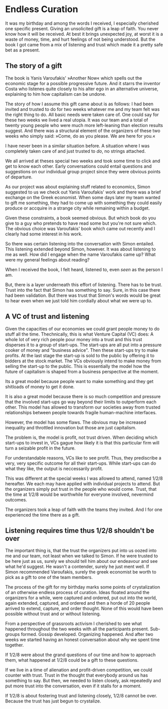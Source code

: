 # Endless Curation

It was my birthday and among the words I received, I especially cherished one specific present. Giving an unsolicited gift is a leap of faith. You never know how it will be received. At best it brings unexpected joy, at worst it is a waste of money, time, and hurt feelings of not being understood. But the book I got came from a mix of listening and trust which made it a pretty safe bet as a present.

## The story of a gift

The book is Yanis Varoufakis' »Another Now« which spells out the economic stage for a possible progressive future. And it starrs the inventor Costa who listenes quite closely to his alter ego in an alternative universe, explaining to him how capitalism can be undone. 

The story of how I assume this gift came about is as follows: I had been invited and trusted to do for two weeks whatever me and my team felt was the right thing to do. All basic needs were taken care of. One could say for these two weeks we lived a real utopia. It was our team and a total of twenty young people who were much more left-leaning than election results suggest. And there was a structural element of the organizers of these two weeks who simply said: »Come, do as you please. We are here for you.«

I have never been in a similar situation before. A situation where I was completely taken care of and just trusted to *do*, no strings attached. 

We all arrived at theses special two weeks and took some time to click and get to know each other. Early conversations could entail questions and suggestions on our individual group project since they were obvious points of departure.

As our project was about explaining stuff related to economics, Simon suggested to us we check out Yanis Varoufakis' work and there was a brief exchange on the Greek economist. When some days later my team wanted to gift me something, they had to come up with something they could easily produce or accquire in a strange city while remaining within a budget. 

Given these constraints, a book seemed obvious. But which book do you give to a guy who pretends to have read some but you're not sure which. The obvious choice was Varoufakis' book which came out recently and I clearly had some interest in his work.

So there was certain listening into the conversation with Simon entailed. This listening extended beyond Simon, however. It was about listening to me as well. How did I engage when the name Varoufakis came up? What were my general feelings about reading?

When I received the book, I felt heard, listened to, even *seen* as the person I am.

But, there is a layer underneath this effort of listening. There has to be trust. Trust into the fact that Simon has something to say. Sure, in this case there had been validation. But there was trust that Simon's words would be great to hear even when we just told him cordially about what we were up to.

## A VC of trust and listening

Given the capacities of our economies we could grant people money to do stuff all the time. Thechnically, this is what Venture Capital (VC) does: A whole lot of very rich people pour money into a trust and this trust disperses it to a group of start-ups. The start-ups are all put into a pressure cooker of money and "business advice". Then these start-ups try to make profits. At the last stage the start-up is sold to the public by offering it to bidders at the stock market. The VCs obviously intend to make money from selling the start-up to the public. This is essentially the model how the future of capitalism is shaped from a business perspective at the moment. 

Its a great model because people want to make something and they get shitloads of money to get it done.

It is also a great model because there is so much competition and pressure that the involved start-ups go way beyond their limits to outperform each other. This model has allowed to transform our societies away from trusted relationships between people towards fragile human-machine interfaces.

However, the model has some flaws. The obvious may be increased inequality and throttled innovation but those are just capitalism. 

The problem is, the model is profit, not trust driven. When deciding which start-ups to invest in, VCs gague how likely it is that this particular firm will turn a seizable profit in the future. 

For understandable reasons, VCs like to see profit. Thus, they prediscribe a very, very specific outcome for all their start-ups. While start-ups can do what they like, the output is neccessarily profit. 

This was different at the special weeks I was allowed to attend, named 1/2/8 hereafter. We each may have applied with individual projects to attend. But the organizers simply put trust in the people who would come. Trust, that the time at 1/2/8 would be worthwhile for everyone involved, nevermind outcomes.

The organizers took a leap of faith with the teams they invited. And I for one experienced the time there as a gift.

## Listening requires time thus 1/2/8 shouldn't be over

The important thing is, that the trust the organizers put into us oozed into me and our team, not least when we talked to Simon. If he were trusted to be here just as us, surely we should tell him about our endeavour and see what he'd suggest. He wasn't a contender, surely he just ment well. If Simon recommended Varoufakis, surely the greek economist be worth to pick as a gift to one of the team members.

The process of the gift for my birthday marks some points of crystalization of an otherwise endless process of curation. Ideas floated around the organizers for a while, were captured and ordered, put out into the world, again extended, captured, and ordered and then a horde of 20 people arrived to extend, capture, and order thought. None of this would have been possible without trust and or without listening.

From a perspective of grassroots activism I cherished to see what happened throughout the two weeks with all the participants present. Sub-groups formed. Gossip developed. Organizing happened. And after two weeks we started having an honest conversation about why we spent time together. 

If 1/2/8 were about the grand questions of our time and how to approach them, what happened at 1/2/8 could be a gift to these questions.

If we live in a time of alienation and profit-driven competition, we could counter with trust. Trust in the thought that everybody around us has something to say. But then, we needed to listen closely, ask repeatedly and put more trust into the conversation, even if it stalls for a moment.

If 1/2/8 is about fostering trust and listening closely, 1/2/8 cannot be over. Because the trust has just begun to crystalize.